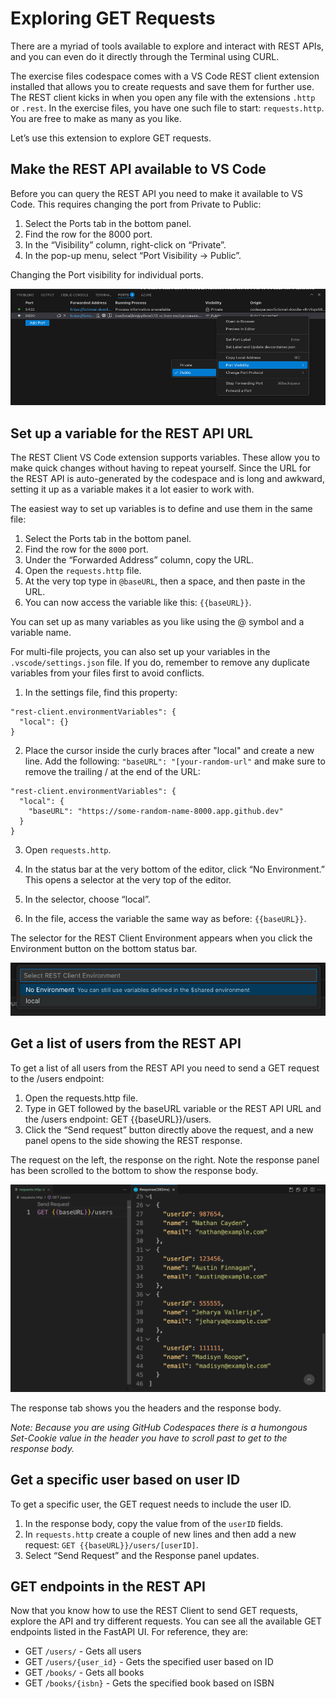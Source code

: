 # Exploring GET Requests

There are a myriad of tools available to explore and interact with REST APIs, and you can even do it directly through the Terminal using CURL.

The exercise files codespace comes with a VS Code REST client extension installed that allows you to create requests and save them for further use. The REST client kicks in when you open any file with the extensions `.http` or `.rest`. In the exercise files, you have one such file to start: `requests.http`. You are free to make as many as you like. 

Let’s use this extension to explore GET requests.

## Make the REST API available to VS Code

Before you can query the REST API you need to make it available to VS Code. This requires changing the port from Private to Public:

1. Select the Ports tab in the bottom panel.
2. Find the row for the 8000 port.
3. In the “Visibility” column, right-click on “Private”.
4. In the pop-up menu, select “Port Visibility -> Public”.

Changing the Port visibility for individual ports.

![alt text](1752866825483.png)

## Set up a variable for the REST API URL

The REST Client VS Code extension supports variables. These allow you to make quick changes without having to repeat yourself. Since the URL for the REST API is auto-generated by the codespace and is long and awkward, setting it up as a variable makes it a lot easier to work with.

The easiest way to set up variables is to define and use them in the same file:

1. Select the Ports tab in the bottom panel.
2. Find the row for the `8000` port.
3. Under the “Forwarded Address” column, copy the URL.
4. Open the `requests.http` file.
5. At the very top type in `@baseURL`, then a space, and then paste in the URL.
6. You can now access the variable like this: `{{baseURL}}`.

You can set up as many variables as you like using the @ symbol and a variable name.

For multi-file projects, you can also set up your variables in the `.vscode/settings.json` file. If you do, remember to remove any duplicate variables from your files first to avoid conflicts.

1. In the settings file, find this property:

```
"rest-client.environmentVariables": {
  "local": {}
}
```

2. Place the cursor inside the curly braces after "local" and create a new line. Add the following: `"baseURL": "[your-random-url"` and make sure to remove the trailing / at the end of the URL:

```
"rest-client.environmentVariables": {
  "local": {
    "baseURL": "https://some-random-name-8000.app.github.dev"
  }
}
```
3. Open `requests.http`.

4. In the status bar at the very bottom of the editor, click “No Environment.” This opens a selector at the very top of the editor.

5. In the selector, choose “local”.

6. In the file, access the variable the same way as before: `{{baseURL}}`.

The selector for the REST Client Environment appears when you click the Environment button on the bottom status bar.

![alt text](1752867860737.png)

## Get a list of users from the REST API

To get a list of all users from the REST API you need to send a GET request to the /users endpoint:

1. Open the requests.http file. 
2. Type in GET followed by the baseURL variable or the REST API URL and the /users endpoint: GET {{baseURL}}/users.
3. Click the “Send request” button directly above the request, and a new panel opens to the side showing the REST response.

The request on the left, the response on the right. Note the response panel has been scrolled to the bottom to show the response body.

![alt text](1752868024166.png)

The response tab shows you the headers and the response body. 

*Note: Because you are using GitHub Codespaces there is a humongous Set-Cookie value in the header you have to scroll past to get to the response body.*

## Get a specific user based on user ID

To get a specific user, the GET request needs to include the user ID. 

1. In the response body, copy the value from of the `userID` fields.
2. In `requests.http` create a couple of new lines and then add a new request:
    `GET {{baseURL}}/users/[userID]`.
3. Select “Send Request” and the Response panel updates.

## GET endpoints in the REST API

Now that you know how to use the REST Client to send GET requests, explore the API and try different requests. You can see all the available GET endpoints listed in the FastAPI UI. For reference, they are:

- GET `/users/` - Gets all users
- GET `/users/{user_id}` - Gets the specified user based on ID
- GET `/books/` - Gets all books
- GET `/books/{isbn}` - Gets the specified book based on ISBN